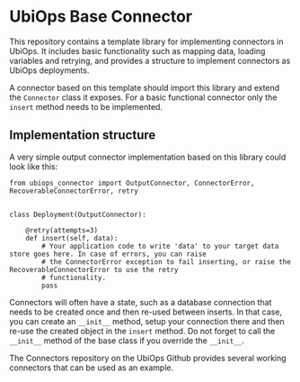 # UbiOps Base Connector

This repository contains a template library for implementing connectors in UbiOps. It includes basic functionality such
as mapping data, loading variables and retrying, and provides a structure to implement connectors as UbiOps deployments.

A connector based on this template should import this library and extend the `Connector` class it exposes. For a basic
functional connector only the `insert` method needs to be implemented.


## Implementation structure

A very simple output connector implementation based on this library could look like this:

```
from ubiops_connector import OutputConnector, ConnectorError, RecoverableConnectorError, retry


class Deployment(OutputConnector):

    @retry(attempts=3)
    def insert(self, data):
        # Your application code to write 'data' to your target data store goes here. In case of errors, you can raise
        # the ConnectorError exception to fail inserting, or raise the RecoverableConnectorError to use the retry
        # functionality.
        pass
```

Connectors will often have a state, such as a database connection that needs to be created once and then re-used between
inserts. In that case, you can create an `__init__` method, setup your connection there and then re-use the created
object in the `insert` method. Do not forget to call the `__init__` method of the base class if you override the
 `__init__`.

The Connectors repository on the UbiOps Github provides several working connectors that can be used as an example.
